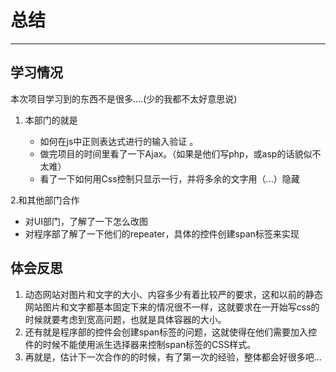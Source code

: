 # 总结 #
---
## 学习情况 ##
本次项目学习到的东西不是很多....(少的我都不太好意思说)

1.  本部门的就是
   
	- 如何在js中正则表达式进行的输入验证 。
	- 做完项目的时间里看了一下Ajax。（如果是他们写php，或asp的话貌似不太难）
	- 看了一下如何用Css控制只显示一行，并将多余的文字用（...）隐藏
	
2.和其他部门合作

- 对UI部门，了解了一下怎么改图
- 对程序部了解了一下他们的repeater，具体的控件创建span标签来实现
## 体会反思 ##

1. 动态网站对图片和文字的大小、内容多少有着比较严的要求，这和以前的静态网站图片和文字都基本固定下来的情况很不一样，这就要求在一开始写css的时候就要考虑到宽高问题，也就是具体容器的大小。
2. 还有就是程序部的控件会创建span标签的问题，这就使得在他们需要加入控件的时候不能使用派生选择器来控制span标签的CSS样式。
3. 再就是，估计下一次合作的的时候，有了第一次的经验，整体都会好很多吧...